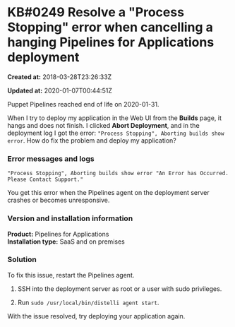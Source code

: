 # KB\#0249 Resolve a "Process Stopping" error when cancelling a hanging Pipelines for Applications deployment

**Created at:** 2018-03-28T23:26:33Z

**Updated at:** 2020-01-07T00:44:51Z

Puppet Pipelines reached end of life on 2020-01-31. 

When I try to deploy my application in the Web UI from the **Builds**
page, it hangs and does not finish. I clicked **Abort Deployment**, and
in the deployment log I got the error: `"Process Stopping", Aborting
builds show error`. How do fix the problem and deploy my application?

### Error messages and logs

`"Process Stopping", Aborting builds show error "An Error has Occurred.
Please Contact Support."`

You get this error when the Pipelines agent on the deployment server
crashes or becomes unresponsive.

### Version and installation information

**Product:** Pipelines for Applications  
**Installation type:** SaaS and on premises

### Solution

To fix this issue, restart the Pipelines agent.

1.  SSH into the deployment server as root or a user with sudo
    privileges.

2.  Run `sudo /usr/local/bin/distelli agent start`.

With the issue resolved, try deploying your application again.
